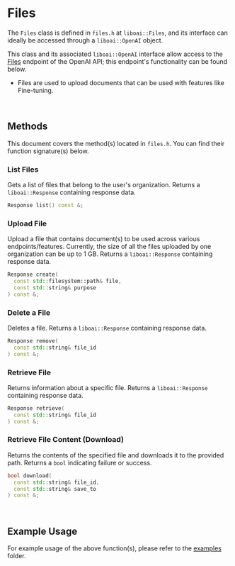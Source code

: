 <h1>Files</h1>
<p>The <code>Files</code> class is defined in <code>files.h</code> at <code>liboai::Files</code>, and its interface can ideally be accessed through a <code>liboai::OpenAI</code> object.

This class and its associated <code>liboai::OpenAI</code> interface allow access to the <a href="https://beta.openai.com/docs/api-reference/files">Files</a> endpoint of the OpenAI API; this endpoint's functionality can be found below.</p>
- Files are used to upload documents that can be used with features like Fine-tuning.

<br>
<h2>Methods</h2>
<p>This document covers the method(s) located in <code>files.h</code>. You can find their function signature(s) below.</p>

<h3>List Files</h3>
<p>Gets a list of files that belong to the user's organization. Returns a <code>liboai::Response</code> containing response data.</p>

```cpp
Response list() const &;
```

<h3>Upload File</h3>
<p>Upload a file that contains document(s) to be used across various endpoints/features. Currently, the size of all the files uploaded by one organization can be up to 1 GB. Returns a <code>liboai::Response</code> containing response data.</p>

```cpp
Response create(
  const std::filesystem::path& file,
  const std::string& purpose
) const &;
```

<h3>Delete a File</h3>
<p>Deletes a file. Returns a <code>liboai::Response</code> containing response data.</p>

```cpp
Response remove(
  const std::string& file_id
) const &;
```

<h3>Retrieve File</h3>
<p>Returns information about a specific file. Returns a <code>liboai::Response</code> containing response data.</p>

```cpp
Response retrieve(
  const std::string& file_id
) const &;
```

<h3>Retrieve File Content (Download)</h3>
<p>Returns the contents of the specified file and downloads it to the provided path. Returns a <code>bool</code> indicating failure or success.</p>

```cpp
bool download(
  const std::string& file_id,
  const std::string& save_to
) const &;		
```

<br>
<h2>Example Usage</h2>
<p>For example usage of the above function(s), please refer to the <a href="./examples">examples</a> folder.
